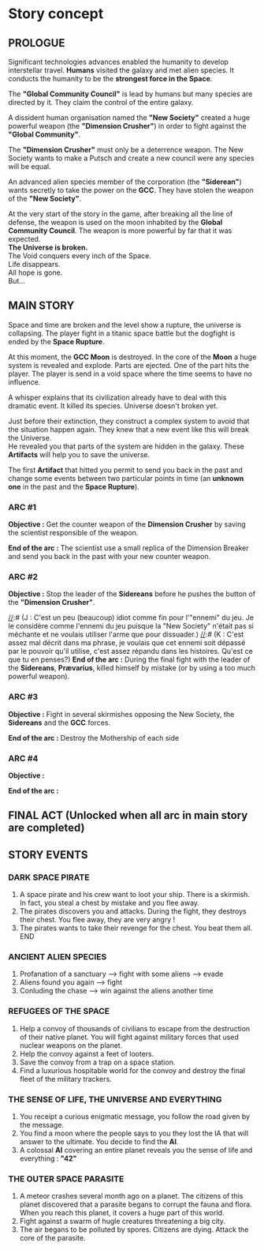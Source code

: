 # Story concept

## PROLOGUE
Significant technologies advances enabled the humanity to develop interstellar travel. __Humans__ visited the galaxy and met alien species.
It conducts the humanity to be the __strongest force in the Space__.

 The __"Global Community Council"__ is lead by humans but many species are directed by it. They claim the control of the entire galaxy.

A dissident human organisation named the __"New Society"__ created a huge powerful weapon (the __"Dimension Crusher"__) in order to fight against the __"Global Community"__.

The __"Dimension Crusher"__ must only be a deterrence weapon. The New Society wants to make a Putsch and create a new council were any species will be equal.

An advanced alien species member of the corporation (the __"Siderean"__) wants secretly to take the power on the __GCC__. They have stolen the weapon of the __"New Society"__.

At the very start of the story in the game, after breaking all the line of defense, the weapon is used on the moon inhabited by the __Global Community Council__.
The weapon is more powerful by far that it was expected.  
__The Universe is broken.__  
The Void conquers every inch of the Space.  
Life disappears.   
All hope is gone.  
But...

## MAIN STORY
Space and time are broken and the level show a rupture, the universe is collapsing.
The player fight in a titanic space battle but the dogfight is ended by the __Space Rupture__.

At this moment, the __GCC Moon__ is destroyed. In the core of the __Moon__ a huge system is revealed and explode.
Parts are ejected. One of the part hits the player. The player is send in a void space where the time seems to have no influence.

A whisper explains that its civilization already have to deal with this dramatic event. It killed its species. Universe doesn't broken yet.

Just before their extinction, they construct a complex system to avoid that the situation happen again. They knew that a new event like this will break the Universe.  
He revealed you that parts of the system are hidden in the galaxy. These __Artifacts__ will help you to save the universe.

The first __Artifact__ that hitted you permit to send you back in the past and change some events between two particular points in time (an __unknown one__ in the past and the __Space Rupture__).

### ARC #1
__Objective :__ Get the counter weapon of the __Dimension Crusher__ by saving the scientist responsible of the weapon.

[//]:# (J : Donc l'arme est pas plus grosse qu'un vaisseau ?)
[//]:# (K : Ca pourrait être une sorte de "tesseract" comme dans les Marvel)
__End of the arc :__ The scientist use a small replica of the Dimension Breaker and send you back in the past with your new counter weapon.


### ARC #2
[//]:# (J : Est-ce que ça doit être un combat temporisé ? Je pense qu'il faudrait laisser l'ennemi détruire quelque chose. On dirait qu'on a déjà atteint la fin du jeu là ^^'. Ou au moins virer le "leader" de l'histoire pour l'instant, et apprendre par la suite qu'il y a un replica du DC.)
[//]:# (K : Il faut bien comprendre qu'il s'agit de parcours complet du jeu, du début à la fin. Dans cet arc, on va essayer de retrouver le méchant en parcourant les levels avant qu'il n'intervienne dans sur l'event que je décris dans "Main Story")
__Objective :__ Stop the leader of the __Sidereans__ before he pushes the button of the __"Dimension Crusher"__.

[//]:# (J : C'est un peu (beaucoup) idiot comme fin pour l'"ennemi" du jeu. Je le considère comme l'ennemi du jeu puisque la "New Society" n'était pas si méchante et ne voulais utiliser l'arme que pour dissuader.)
[//]:# (K : C'est assez mal décrit dans ma phrase, je voulais que cet ennemi soit dépassé par le pouvoir qu'il utilise, c'est assez répandu dans les histoires. Qu'est ce que tu en penses?)
__End of the arc :__ During the final fight with the leader of the __Sidereans__, __Prævarius__, killed himself by mistake (or by using a too much powerful weapon).


### ARC #3
[//]:# (J : __Prævarius__ ne s'est pas détruit lui même ? Sans leader le mouvement n'est plus.)
[//]:# (K : Voir premier commentaire de l'ARC 2)
__Objective :__ Fight in several skirmishes opposing the New Society, the __Sidereans__ and the __GCC__ forces.


__End of the arc :__ Destroy the Mothership of each side


### ARC #4
__Objective :__

__End of the arc :__


## FINAL ACT (Unlocked when all arc in main story are completed)


## STORY EVENTS

[//]:# (J :Pour cet event, il faut être en niveau "peinard". Ca fait bizarre d'avoir un évênement comme ça en plein combat ou juste après)
[//]:# (K :Tout à fait d'accord, je n'ai pas encore classifié les différents events et arcs par niveaux de difficulté)
### DARK SPACE PIRATE
[//]:# (J : Je vois pas vraiment comment on peut voler un coffre par erreur mais bon xD)
[//]:# (K : Si tu as une bonne idée je suis preneur)
1. A space pirate and his crew want to loot your ship. There is a skirmish. In fact, you steal a chest by mistake and you flee away.
2. The pirates discovers you and attacks. During the fight, they destroys their chest. You flee away, they are very angry !
3. The pirates wants to take their revenge for the chest. You beat them all. END

[//]:# (J : Pour celui ci il faut être en mode "recherche" ?)
[//]:# (K : Je n'ai pas compris)
### ANCIENT ALIEN SPECIES
1. Profanation of a sanctuary --> fight with some aliens --> evade
2. Aliens found you again --> fight
3. Conluding the chase --> win against the aliens another time

[//]:# (J : Haha ok xD)
[//]:# (K : J'aime bien les easter eggs !)

### REFUGEES OF THE SPACE
1. Help a convoy of thousands of civilians to escape from the destruction of their native planet. You will fight against military forces that used nuclear weapons on the planet.  
2. Help the convoy against a feet of looters.
3. Save the convoy from a trap on a space station.
4. Find a luxurious hospitable world for the convoy and destroy the final fleet of the military trackers.

### THE SENSE OF LIFE, THE UNIVERSE AND EVERYTHING
1. You receipt a curious enigmatic message, you follow the road given by the message.
2. You find a moon where the people says to you they lost the IA that will answer to the ultimate. You decide to find the __AI__.
3. A colossal __AI__ covering an entire planet reveals you the sense of life and everything : __"42"__

### THE OUTER SPACE PARASITE
1. A meteor crashes several month ago on a planet. The citizens of this planet discovered that a parasite begans to corrupt the fauna and flora.
When you reach this planet, it covers a huge part of this world.
2. Fight against a swarm of hugle creatures threatening a big city.
3. The air begans to be polluted by spores. Citizens are dying. Attack the core of the parasite.
